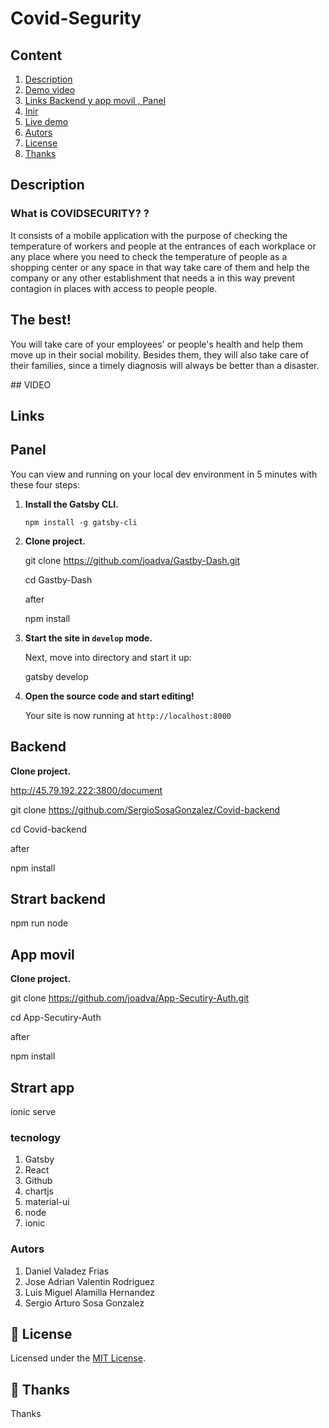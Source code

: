 # Covid-Segurity

## Content

1. [Description](#Description)
1. [Demo video]()
1. [Links Backend y app movil , Panel](#Links)
1. [Inir](#Instalar)
1. [Live demo](#live-demo)
1. [Autors](#Autors)
1. [License](#memo-license)
1. [Thanks ](#-thanks)

## Description

### What is COVIDSECURITY? ?

It consists of a mobile application with the purpose of checking the temperature of workers and people at the entrances of each workplace or any place where you need to check the temperature of people as a shopping center or any space in that way take care of them and help the company or any other establishment that needs a in this way prevent contagion in places with access to people people.

## The best!

You will take care of your employees' or people's health and help them move up in their social mobility. Besides them, they will also take care of their families, since a timely diagnosis will always be better than a disaster.

## VIDEO

## Links

## Panel

You can view and running on your local dev environment in 5 minutes with these four steps:

1. **Install the Gatsby CLI.**

   ```shell
   npm install -g gatsby-cli
   ```

2. **Clone project.**

   git clone https://github.com/joadva/Gastby-Dash.git

   cd Gastby-Dash

   after

   npm install

3. **Start the site in `develop` mode.**

   Next, move into directory and start it up:

   gatsby develop

4. **Open the source code and start editing!**

   Your site is now running at `http://localhost:8000`

## Backend

**Clone project.**

http://45.79.192.222:3800/document

git clone https://github.com/SergioSosaGonzalez/Covid-backend

cd Covid-backend

after

npm install

## Strart backend

npm run node

## App movil

**Clone project.**

git clone https://github.com/joadva/App-Secutiry-Auth.git

cd App-Secutiry-Auth

after

npm install

## Strart app

ionic serve

### tecnology

1. Gatsby
2. React
3. Github
4. chartjs
5. material-ui
6. node
7. ionic

### Autors

1. Daniel Valadez Frias
2. Jose Adrian Valentin Rodriguez
3. Luis Miguel Alamilla Hernandez
4. Sergio Arturo Sosa Gonzalez

## :memo: License

Licensed under the [MIT License](./LICENSE).

## 💜 Thanks

Thanks
